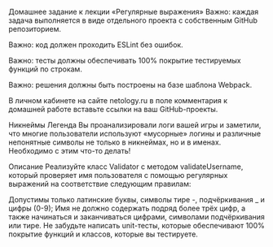 

Домашнее задание к лекции «Регулярные выражения»
Важно: каждая задача выполняется в виде отдельного проекта с собственным GitHub репозиторием.

Важно: код должен проходить ESLint без ошибок.

Важно: тесты должны обеспечивать 100% покрытие тестируемых функций по строкам.

Важно: решения должны быть построены на базе шаблона Webpack.

В личном кабинете на сайте netology.ru в поле комментария к домашней работе вставьте ссылки на ваш GitHub-проекты.

Никнеймы
Легенда
Вы проанализировали логи вашей игры и заметили, что многие пользователи используют «мусорные» логины и различные непонятные символы не только в никнеймах, но и в именах. Необходимо с этим что-то делать!

Описание
Реализуйте класс Validator с методом validateUsername, который проверяет имя пользователя с помощью регулярных выражений на соответствие следующим правилам:

Допустимы только латинские буквы, символы тире -, подчёркивания _ и цифры (0-9);
Имя не должно содержать подряд более трёх цифр, а также начинаться и заканчиваться цифрами, символами подчёркивания или тире.
Не забудьте написать unit-тесты, которые обеспечивают 100% покрытие функций и классов, которые вы тестируете.


